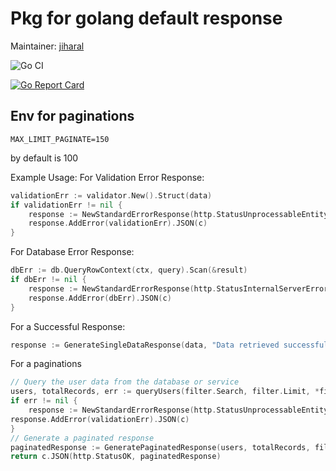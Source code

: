 # Pkg for golang default response

Maintainer: [jiharal](https://github.com/jiharal)

![Go CI](https://github.com/tlabdotcom/goresponse/actions/workflows/go.yml/badge.svg)

[![Go Report Card](https://goreportcard.com/badge/github.com/tlabdotcom/goresponse)](https://goreportcard.com/report/github.com/tlabdotcom/goresponse)

## Env for paginations

```shell
MAX_LIMIT_PAGINATE=150
```

by default is 100

Example Usage:
For Validation Error Response:

```go
validationErr := validator.New().Struct(data)
if validationErr != nil {
    response := NewStandardErrorResponse(http.StatusUnprocessableEntity)
    response.AddError(validationErr).JSON(c)
}
```

For Database Error Response:

```go
dbErr := db.QueryRowContext(ctx, query).Scan(&result)
if dbErr != nil {
    response := NewStandardErrorResponse(http.StatusInternalServerError)
    response.AddError(dbErr).JSON(c)
}
```

For a Successful Response:

```go
response := GenerateSingleDataResponse(data, "Data retrieved successfully", http.StatusOK)

```

For a paginations

```go
// Query the user data from the database or service
users, totalRecords, err := queryUsers(filter.Search, filter.Limit, *filter.Offset)
if err != nil {
	response := NewStandardErrorResponse(http.StatusUnprocessableEntity)
response.AddError(validationErr).JSON(c)
}
// Generate a paginated response
paginatedResponse := GeneratePaginatedResponse(users, totalRecords, filter)
return c.JSON(http.StatusOK, paginatedResponse)
```
